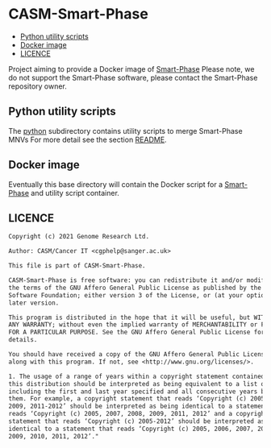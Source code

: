 # CASM-Smart-Phase

- [Python utility scripts](#python-utility-scripts)
- [Docker image](#docker-image)
- [LICENCE](#licence)

Project aiming to provide a Docker image of [Smart-Phase](https://github.com/paulhager/smart-phase)
Please note, we do not support the Smart-Phase software, please contact the Smart-Phase repository owner.

## Python utility scripts

The [python](/python) subdirectory contains utility scripts to merge Smart-Phase MNVs
For more detail see the section [README](/python/README.md).

## Docker image

Eventually this base directory will contain the Docker script for a [Smart-Phase](https://github.com/paulhager/smart-phase) and
utility script container.

## LICENCE

```txt
Copyright (c) 2021 Genome Research Ltd.

Author: CASM/Cancer IT <cgphelp@sanger.ac.uk>

This file is part of CASM-Smart-Phase.

CASM-Smart-Phase is free software: you can redistribute it and/or modify it under
the terms of the GNU Affero General Public License as published by the Free
Software Foundation; either version 3 of the License, or (at your option) any
later version.

This program is distributed in the hope that it will be useful, but WITHOUT
ANY WARRANTY; without even the implied warranty of MERCHANTABILITY or FITNESS
FOR A PARTICULAR PURPOSE. See the GNU Affero General Public License for more
details.

You should have received a copy of the GNU Affero General Public License
along with this program. If not, see <http://www.gnu.org/licenses/>.

1. The usage of a range of years within a copyright statement contained within
this distribution should be interpreted as being equivalent to a list of years
including the first and last year specified and all consecutive years between
them. For example, a copyright statement that reads ‘Copyright (c) 2005, 2007-
2009, 2011-2012’ should be interpreted as being identical to a statement that
reads ‘Copyright (c) 2005, 2007, 2008, 2009, 2011, 2012’ and a copyright
statement that reads ‘Copyright (c) 2005-2012’ should be interpreted as being
identical to a statement that reads ‘Copyright (c) 2005, 2006, 2007, 2008,
2009, 2010, 2011, 2012’."
```
